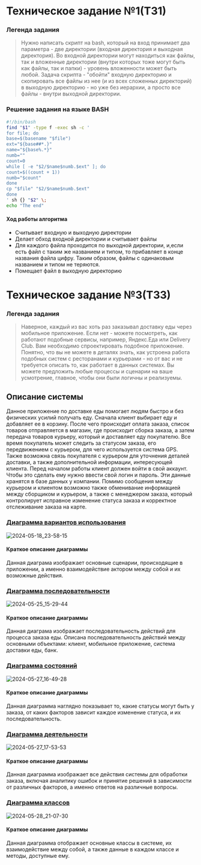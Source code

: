 # Техническое задание №1(ТЗ1)
### Легенда задания
>Нужно написать скрипт на bash, который на вход принимает два параметра - две директории (входная директория и выходная директория). Во входной директории могут находиться как файлы, так и вложенные директории (внутри которых тоже могут быть как файлы, так и папки) - уровень вложенности может быть любой. Задача скрипта - "обойти" входную директорию и скопировать все файлы из нее (и из всех сложенных директорий) в выходную директорию - но уже без иерархии, а просто все файлы - внутри выходной директории.
### Рeшение задания на языке BASH
```bash
#!/bin/bash
find "$1" -type f -exec sh -c '
for file; do
base=$(basename "$file")
ext="${base##*.}"
name="${base%.*}"
numb=""
count=0
while [ -e "$2/$name$numb.$ext" ]; do
count=$((count + 1))
numb="$count"
done
cp "$file" "$2/$name$numb.$ext"
done
' sh {} "$2" \;
echo "The end"
```
#### Ход работы алгоритма
- Считывает входную и выходную директории
- Делает обход входной директории и считывает файлы
- Для каждого файла проходится по выходной директории, и,если есть файл с таким же названием и типом, то прибавляет в конце названия файла цифру. Таким образом, файлы с одинаковым названием и типом не теряются.
- Помещает файл в выходную директорию
# Техническое задание №3(ТЗ3)
### Легенда задания
>Наверное, каждый из вас хоть раз заказывал доставку еды через мобильное приложение. Если нет - можете посмотреть, как работают подобные сервисы, например, Яндекс.Еда или Delivery Club. Вам необходимо спроектировать подобное приложение. Понятно, что вы не можете в деталях знать, как устроена работа подобных систем с ресторанами и курьерами - но от вас и не требуется описать то, как работает в данных системах. Вы можете предложить любые процессы и сценарии на ваше усмотрение, главное, чтобы они были логичны и реализуемы.
## Описание системы
Данное приложение по доставке еды помогает людям быстро и без физических усилий получать еду. Сначала клиент выбирает еду и добавляет ее в корзину. После чего происходит оплата заказа, список товаров отправляется в магазин, где происходит сборка заказа, а затем передача товаров курьеру, который и доставляет еду покупателю. Все время покупатель может следить за статусом заказа, его передвижением с курьером, для чего используется система GPS. Также возможна связь покупателя с курьером для уточнения деталей доставки, а также дополнительной информации, интересующей клиента. Перед началом работы клиент должен войти в свой аккаунт. Чтобы это сделать ему нужно ввести свой логин и пароль. Эти данные хранятся в базе данных у компании. Помимо сообщения между курьером и клиентом возможно также обменивание информацией между сборщиком и курьером, а также с менеджером заказа, который контролирует исправное изменение статуса заказа и корректное отслеживание заказа на карте.
### [Диаграмма вариантов использования](https://github.com/smallbebrych/Software-Engineering/blob/main/Диаграмма%20вариантов%20использования.png)
![2024-05-18_23-58-15](https://github.com/smallbebrych/Software-Engineering/assets/167618145/48e69fcb-269b-404b-87af-d6a149890e31)
#### Краткое описание диаграммы
Данная диаграма изображает основные сценарии, происходящие в приложении, а именно взаимодействие актором между собой и их возможные действия.
### [Диаграмма последовательности](https://github.com/smallbebrych/Software-Engineering/blob/main/Диаграмма%20последовательности.png)
![2024-05-25_15-29-44](https://github.com/smallbebrych/Software-Engineering/assets/167618145/2ed47aa5-8055-4bdb-aed3-757c567ea48d)
#### Краткое описание диаграммы
Данная диаграма изображает последовательность действий для процесса заказа еды. Описана последовательность действий между основными объектами: клиент, мобильное приложение, система доставки еды, банк.
### [Диаграмма состояний](https://github.com/smallbebrych/Software-Engineering/blob/main/Диаграмма%20состояний.png)
![2024-05-27_16-49-28](https://github.com/smallbebrych/Software-Engineering/assets/167618145/c2683e90-1d2a-4fda-80a4-73af90d4825b)
#### Краткое описание диаграммы
Данная диаграмма наглядно показывает то, какие статусы могут быть у заказа, от каких факторов зависит каждое изменение статуса, и их последовательность.
### [Диаграмма деятельности](https://github.com/smallbebrych/Software-Engineering/blob/main/Диаграмма%20деятельности.png)
![2024-05-27_17-53-53](https://github.com/smallbebrych/Software-Engineering/assets/167618145/7c726fb3-7ff0-498d-a6ca-2eba6076925e)
#### Краткое описание диаграммы
Данная диаграмма изображает все действия системы для обработки заказа, включая аналитику ошибок и принятие решений в зависимости от различных факторов, а именно ответов на различные вопросы.
### [Диаграмма классов](https://github.com/smallbebrych/Software-Engineering/blob/main/Диаграмма%20классов.png)
![2024-05-28_21-07-30](https://github.com/smallbebrych/Software-Engineering/assets/167618145/f8ed67f7-6391-40d7-abbb-ab7279969754)
#### Краткое описание диаграммы
Данная диаграмма отображает основные классы в системе, их взаимодействие между собой, а также данные в каждом классе и методы, доступные ему.




